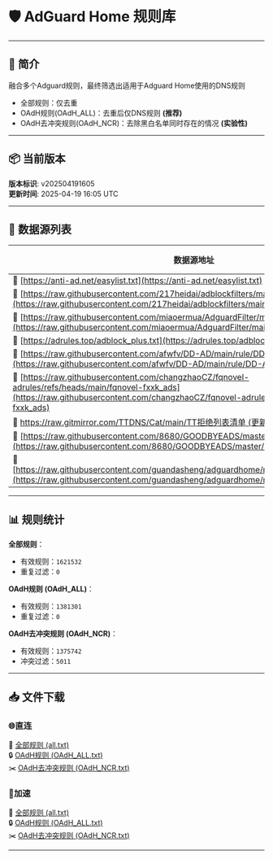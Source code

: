 # 🛡️ AdGuard Home 规则库
---
## 🤔 简介
融合多个Adguard规则，最终筛选出适用于Adguard Home使用的DNS规则  
- 全部规则：仅去重  
- OAdH规则(OAdH_ALL)：去重后仅DNS规则 **(推荐)**
- OAdH去冲突规则(OAdH_NCR)：去除黑白名单同时存在的情况 **(实验性)**
---

## 📦 当前版本
**版本标识**: v202504191605  
**更新时间**: 2025-04-19 16:05 UTC  

---

## 📂 数据源列表
| 数据源地址 | 源规则数 | OAdH规则数 |
|----------|-----------|-----------|
| 🔗 [https://anti-ad.net/easylist.txt](https://anti-ad.net/easylist.txt) | `81749` | `81716` |
| 🔗 [https://raw.githubusercontent.com/217heidai/adblockfilters/main/rules/adblockdns.txt](https://raw.githubusercontent.com/217heidai/adblockfilters/main/rules/adblockdns.txt) | `222992` | `222992` |
| 🔗 [https://raw.githubusercontent.com/miaoermua/AdguardFilter/main/rule.txt](https://raw.githubusercontent.com/miaoermua/AdguardFilter/main/rule.txt) | `291` | `289` |
| 🔗 [https://adrules.top/adblock_plus.txt](https://adrules.top/adblock_plus.txt) | `393228` | `179528` |
| 🔗 [https://raw.githubusercontent.com/afwfv/DD-AD/main/rule/DD-AD.txt](https://raw.githubusercontent.com/afwfv/DD-AD/main/rule/DD-AD.txt) | `627` | `530` |
| 🔗 [https://raw.githubusercontent.com/changzhaoCZ/fqnovel-adrules/refs/heads/main/fqnovel-fxxk_ads](https://raw.githubusercontent.com/changzhaoCZ/fqnovel-adrules/refs/heads/main/fqnovel-fxxk_ads) | `50` | `49` |
| 🔗 [https://raw.gitmirror.com/TTDNS/Cat/main/TT拒绝列表清单 (更新中).txt](https://raw.gitmirror.com/TTDNS/Cat/main/TT%E6%8B%92%E7%BB%9D%E5%88%97%E8%A1%A8%E6%B8%85%E5%8D%95%20%28%E6%9B%B4%E6%96%B0%E4%B8%AD%29.txt) | `195` | `133` |
| 🔗 [https://raw.githubusercontent.com/8680/GOODBYEADS/master/data/rules/dns.txt](https://raw.githubusercontent.com/8680/GOODBYEADS/master/data/rules/dns.txt) | `107872` | `107871` |
| 🔗 [https://raw.githubusercontent.com/guandasheng/adguardhome/refs/heads/main/rule/dns.txt](https://raw.githubusercontent.com/guandasheng/adguardhome/refs/heads/main/rule/dns.txt) | `814528` | `788193` |

---

## 📊 规则统计
**全部规则**：
- 有效规则：`1621532`  
- 重复过滤：`0`

**OAdH规则 (OAdH_ALL)**：
- 有效规则：`1381301`  
- 重复过滤：`0`

**OAdH去冲突规则 (OAdH_NCR)**：
- 有效规则：`1375742`  
- 冲突过滤：`5011`

---

## 📥 文件下载
### 🌐直连  

🔗 [全部规则 (all.txt)](dist/all.txt)  
🔒 [OAdH规则 (OAdH_ALL.txt)](dist/OAdH_ALL.txt)  
✂️ [OAdH去冲突规则 (OAdH_NCR.txt)](dist/OAdH_NCR.txt)  

### 🚀加速  

🔗 [全部规则 (all.txt)](https://github.snakexgc.com/https://github.com/snakexgc/OnlyAdguardHomeRules/blob/main/dist/all.txt)  
🔒 [OAdH规则 (OAdH_ALL.txt)](https://github.snakexgc.com/https://github.com/snakexgc/OnlyAdguardHomeRules/blob/main/dist/OAdH_ALL.txt)  
✂️ [OAdH去冲突规则 (OAdH_NCR.txt)](https://github.snakexgc.com/https://github.com/snakexgc/OnlyAdguardHomeRules/blob/main/dist/OAdH_NCR.txt)

---
